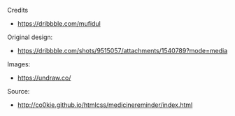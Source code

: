 Credits
- https://dribbble.com/mufidul

Original design:
- https://dribbble.com/shots/9515057/attachments/1540789?mode=media

Images:
- https://undraw.co/

Source:
- http://co0kie.github.io/htmlcss/medicinereminder/index.html